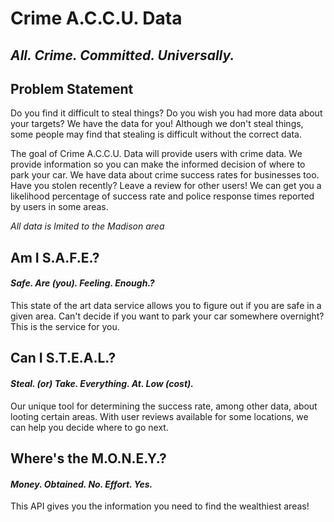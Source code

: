 # Crime A.C.C.U. Data
## *All. Crime. Committed. Universally.*

## Problem Statement
Do you find it difficult to steal things? Do you wish you had more data about your targets? We have the data for you! Although we don't steal things, some people may find that stealing is difficult without the correct data.

The goal of Crime A.C.C.U. Data will provide users with crime data. We provide information so you can make the informed decision of where to park your car. We have data about crime success rates for businesses too. Have you stolen recently? Leave a review for other users! We can get you a likelihood percentage of success rate and police response times reported by users in some areas.

*All data is lmited to the Madison area*

## Am I S.A.F.E.?
#### *Safe. Are (you). Feeling. Enough.?*
This state of the art data service allows you to figure out if you are safe in a given area. Can't decide if you want to park your car somewhere overnight? This is the service for you.

## Can I S.T.E.A.L.?
#### *Steal. (or) Take. Everything. At. Low (cost).*
Our unique tool for determining the success rate, among other data, about looting certain areas. With user reviews available for some locations, we can help you decide where to go next.

## Where's the M.O.N.E.Y.?
#### *Money. Obtained. No. Effort. Yes.*
This API gives you the information you need to find the wealthiest areas!
